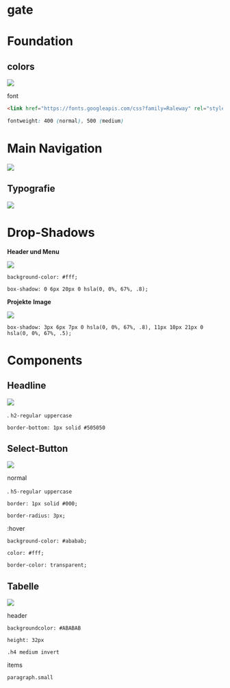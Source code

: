 # gate

# Foundation

## colors

![](https://s3-us-west-2.amazonaws.com/notion-static/6a7558da96a44e99affa9d6216d8a210/Bildschirmfoto_2017-06-16_um_21.02.05.jpg)

font

 ```HTML
 <link href="https://fonts.googleapis.com/css?family=Raleway" rel="stylesheet">
 ```

 ``` CSS
 fontweight: 400 (normal), 500 (medium)
 ``` 

# Main Navigation

![](https://s3-us-west-2.amazonaws.com/notion-static/e05d6e07426f48729f298d3dbd88d917/gate_menu.gif)

## Typografie

![](https://s3-us-west-2.amazonaws.com/notion-static/4dbd6815a346468faff9a9e6465aa7a9/typo.jpg)

# Drop-Shadows

 **Header und Menu** 

![](https://s3-us-west-2.amazonaws.com/notion-static/db401331bd0b4771a6f299905b1431eb/Bildschirmfoto_2017-06-16_um_18.48.36.jpg)

 `background-color: #fff;` 

 `box-shadow: 0 6px 20px 0 hsla(0, 0%, 67%, .8);` 

 **Projekte** **Image** 

![](https://s3-us-west-2.amazonaws.com/notion-static/04f08f865ee1404caafad9d15fe4dbdc/Bildschirmfoto_2017-06-16_um_18.48.31.jpg)

 `box-shadow: 3px 6px 7px 0 hsla(0, 0%, 67%, .8), 11px 10px 21px 0 hsla(0, 0%, 67%, .5);` 

# Components

## Headline

![](https://s3-us-west-2.amazonaws.com/notion-static/850adce237b948e08a55ccddc3a0bff1/Bildschirmfoto_2017-06-16_um_18.54.36.jpg)

. `h2-regular uppercase` 

 `border-bottom: 1px solid #505050` 

## Select-Button

![](https://s3-us-west-2.amazonaws.com/notion-static/0deb9d34343e479697470841a1e4116c/Bildschirmfoto_2017-06-16_um_18.58.55.jpg)

normal

. `h5-regular uppercase` 

 `border: 1px solid #000;` 

 `border-radius: 3px;` 

:hover

 `background-color: #ababab;` 

 `color: #fff;` 

 `border-color: transparent;` 

## Tabelle

![](https://s3-us-west-2.amazonaws.com/notion-static/741230f9336d4124bed53626a30774f3/Bildschirmfoto_2017-06-16_um_19.01.59.jpg)

header

 `backgroundcolor: #ABABAB` 

 `height: 32px` 

 `.h4 medium invert` 

items

 `paragraph.small`
